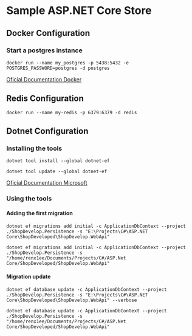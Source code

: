 # Sample ASP.NET Core Store

## Docker Configuration

### Start a postgres instance
```
docker run --name my_postgres -p 5438:5432 -e POSTGRES_PASSWORD=postgres -d postgres
```
[Oficial Documentation Docker](https://hub.docker.com/_/postgres)

## Redis Configuration
```
docker run --name my-redis -p 6379:6379 -d redis
```

## Dotnet Configuration

### Installing the tools
```
dotnet tool install --global dotnet-ef
```

```
dotnet tool update --global dotnet-ef
```

[Oficial Documentation Microsoft](https://learn.microsoft.com/en-us/ef/core/cli/dotnet)

### Using the tools

#### Adding the first migration
```
dotnet ef migrations add initial -c ApplicationDbContext --project ./ShopDevelop.Persistence -s "E:\Projects\C#\ASP.NET Core\ShopDeveloped\ShopDevelop.WebApi"
```
```
dotnet ef migrations add initial -c ApplicationDbContext --project ./ShopDevelop.Persistence -s "/home/renx1ee/Documents/Projects/C#/ASP.Net Core/ShopDeveloped/ShopDevelop.WebApi"
```

#### Migration update
```
dotnet ef database update -c ApplicationDbContext --project ./ShopDevelop.Persistence -s "E:\Projects\C#\ASP.NET Core\ShopDeveloped\ShopDevelop.WebApi" --verbose
```
```
dotnet ef database update -c ApplicationDbContext --project ./ShopDevelop.Persistence -s "/home/renx1ee/Documents/Projects/C#/ASP.Net Core/ShopDeveloped/ShopDevelop.WebApi"
```
